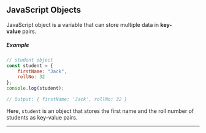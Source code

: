 ## JavaScript Objects
JavaScript object is a variable that can store multiple data in **key-value** pairs.

##### Example
```js
// student object
const student = {
    firstName: "Jack",
    rollNo: 32
};
console.log(student);

// Output: { firstName: 'Jack', rollNo: 32 }
```

Here, `student` is an object that stores the first name and the roll number of students as key-value pairs.
***
